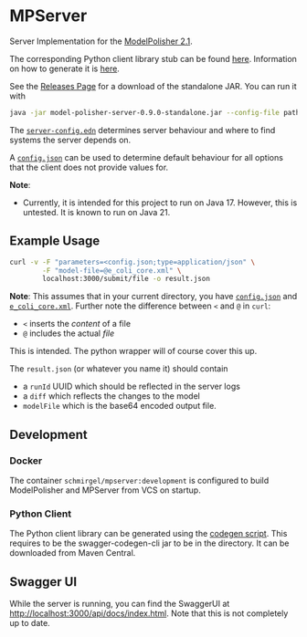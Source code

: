 # MPServer
Server Implementation for the [ModelPolisher 2.1](https://github.com/draeger-lab/ModelPolisher/tree/2.1).

The corresponding Python client library stub can be found [here](https://github.com/draeger-lab/MPClient). Information on how to generate it is [here](#python-client).

See the [Releases Page](https://github.com/draeger-lab/MPServer/releases) for a download of the standalone JAR.
You can run it with 
``` bash
java -jar model-polisher-server-0.9.0-standalone.jar --config-file path/to/server-config.edn
```
The [`server-config.edn`](resources/server-config.edn) determines server behaviour and where to find systems the server depends on.

A [`config.json`](resources/default-request-config.json) can be used to determine default behaviour for all options that the client does not provide values for.

**Note**: 
- Currently, it is intended for this project to run on Java 17. However, this is untested. It is known to run on Java 21.

## Example Usage

``` bash
curl -v -F "parameters=<config.json;type=application/json" \
        -F "model-file=@e_coli_core.xml" \
        localhost:3000/submit/file -o result.json
```

**Note**: This assumes that in your current directory, you have [`config.json`](examples/config.json) and [`e_coli_core.xml`](http://bigg.ucsd.edu/models/e_coli_core). 
Further note the difference between `<` and `@` in `curl`:
- `<` inserts the *content* of a file
- `@` includes the actual *file*

This is intended. The python wrapper will of course cover this up.

The `result.json` (or whatever you name it) should contain 
- a `runId` UUID which should be reflected in the server logs
- a `diff` which reflects the changes to the model
- `modelFile` which is the base64 encoded output file.

## Development

### Docker

The container `schmirgel/mpserver:development` is configured to build ModelPolisher and MPServer from VCS on startup.

### Python Client

The Python client library can be generated using the [codegen script](development/codegen.sh). This requires to be the swagger-codegen-cli jar to be in the directory. It can be downloaded from Maven Central.

## Swagger UI

While the server is running, you can find the SwaggerUI at [http://localhost:3000/api/docs/index.html](http://localhost:3000/api/docs/index.html).
Note that this is not completely up to date.

